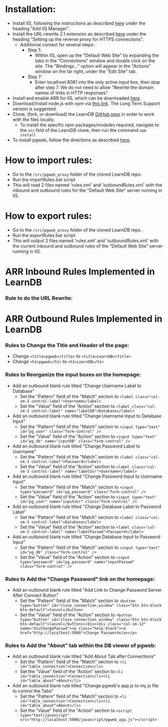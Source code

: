 # Installation:
* Install IIS, following the instructions as described [here](https://github.com/DASSL/LearnDB/wiki/How-to-get-and-setup-a-free-SSL-certificate-for-Windows-Server-2016) under the heading "Add IIS Manager".
* Install the URL-rewrite 2.1 extension as described [here](https://github.com/DASSL/LearnDB/wiki/Setup-pgweb-on-Windows-Server-2016-to-use-HTTPS) under the heading "Setting up the reverse proxy for HTTPS connections".
  * Additional context for several steps:
    * Step 1:
      * Within IIS, open up the "Default Web Site" by expanding the tabs in the "Connections" window and double click on the site. The "Bindings..." option will appear in the "Actions" window on the far right, under the "Edit Site" tab.
    * Step 7:
      * Enter localhost:8081 into the only active input box, then stop after step 7. We do not need to allow "Rewrite the domain names of links in HTTP responses".
* Install and enable ARR for IIS, which can be downloaded [here](https://www.iis.net/downloads/microsoft/application-request-routing).
* Download/Install node.js with npm via [this link](https://nodejs.org/en/download/). The Long Term Support version is suggested.
* Clone, (fork, or download) the LearnDB [GitHub repo](https://github.com/DASSL/LearnDB) in order to work with the files locally.
  * To install the specific npm packages/modules required, navigate to the `src` fold of the LearnDB clone, then run the command `npm install`
* To install pgweb, follow the directions as described [here](https://github.com/DASSL/LearnDB/wiki/pgweb-as-a-service).
# How to import rules:
* Go to the `/src/pgweb_proxy` folder of the cloned LearnDB repo.
* Run the importRules.bat script
* This will read 2 files named 'rules.xml' and 'outboundRules.xml' with the inbound and outbound rules for the "Default Web Site" server running in IIS.
# How to export rules:
* Go to the `/src/pgweb_proxy` folder of the cloned LearnDB repo.
* Run the exportRules.bat script
* This will output 2 files named 'rules.xml' and 'outboundRules.xml' with the current inbound and outbound rules of the "Default Web Site" server running in IIS.
# ARR Inbound Rules Implemented in LearnDB
### Rule to do the URL Rewrite:

# ARR Outbound Rules Implemented in LearnDB
### Rules to Change the Title and Header of the page:
* Change `<title>pgweb</title>` to `<title>LearnDB</title>`
* Change `<h1>pgweb</h1>` to `<h1>LearnDB</h1>`
### Rules to Reorganize the input boxes on the homepage:
* Add an outbound blank rule titled "Change Username Label to Database"
  * Set the "Pattern" field of the "Match" section to `<label class="col-sm-3 control-label">Username</label>`
  * Set the "Value" field of the "Action" section to `<label class="col-sm-3 control-label" name="labelDB">Database</label>`
* Add an outbound blank rule titled "Change Username Input to Database Input"
  * Set the "Pattern" field of the "Match" section to `<input type="text" id="pg_user" class="form-control" />`
  * Set the "Value" field of the "Action" section to `<input type="text" id="pg_db" name="inputDB" class="form-control" />`
* Add an outbound blank rule titled "Change Password Label to Username"
  * Set the "Pattern" field of the "Match" section to `<label class="col-sm-3 control-label">Password</label>`
  * Set the "Value" field of the "Action" section to `<label class="col-sm-3 control-label" name="labelUsr">Username</label>`
* Add an outbound blank rule titled "Change Password Input to Username Input"
  * Set the "Pattern" field of the "Match" section to `<input type="password" id="pg_password" class="form-control" />`
  * Set the "Value" field of the "Action" section to `<input type="text" id="pg_user" name="inputUsr" class="form-control" />`
* Add an outbound blank rule titled "Change Database Label to Password Label"
  * Set the "Pattern" field of the "Match" section to `<label class="col-sm-3 control-label">Database</label>`
  * Set the "Value" field of the "Action" section to `<label class="col-sm-3 control-label" name="labelPasswd">Password</label>`
* Add an outbound blank rule titled "Change Database Input to Password Input"
  * Set the "Pattern" field of the "Match" section to `<input type="text" id="pg_db" class="form-control" />`
  * Set the "Value" field of the "Action" section to `<input type="password" id="pg_password" name="inputPasswd" class="form-control" />`
### Rules to Add the "Change Password" link on the homepage:
* Add an outbound blank rule titled "Add Link to Change Password Server After Connect Button"
  * Set the "Pattern" field of the "Match" section to `<button type="button" id="close_connection_window" class="btn btn-block btn-default">Cancel</button>`
  * Set the "Value" field of the "Action" section to `<button type="button" id="close_connection_window" class="btn btn-block btn-default">Cancel</button></div><div class="col-sm-12" name="divChangePasswd"><p class="help-block"><a href="http://localhost:5000">Change Password</a></p>`
### Rules to Add the "About" tab within the DB viewer of pgweb:
* Add an outbound blank rule titled "Add About Tab after Connections"
  * Set the "Pattern" field of the "Match" section to `<li id="table_connection">Connection</li>`
  * Set the "Value" field of the "Action" section to `<li id="table_connection">Connection</li><li id="table_about">About</li>`
* Add an outbound blank rule titled "Change pgweb's app.js to my js file to control the Tabs"
  * Set the "Pattern" field of the "Match" section to `<li id="table_connection">Connection</li><li id="table_about">About</li>`
  * Set the "Value" field of the "Action" section to `<script type="text/javascript" src="http://localhost:5000/javascript/pgweb_app.js"></script>`
